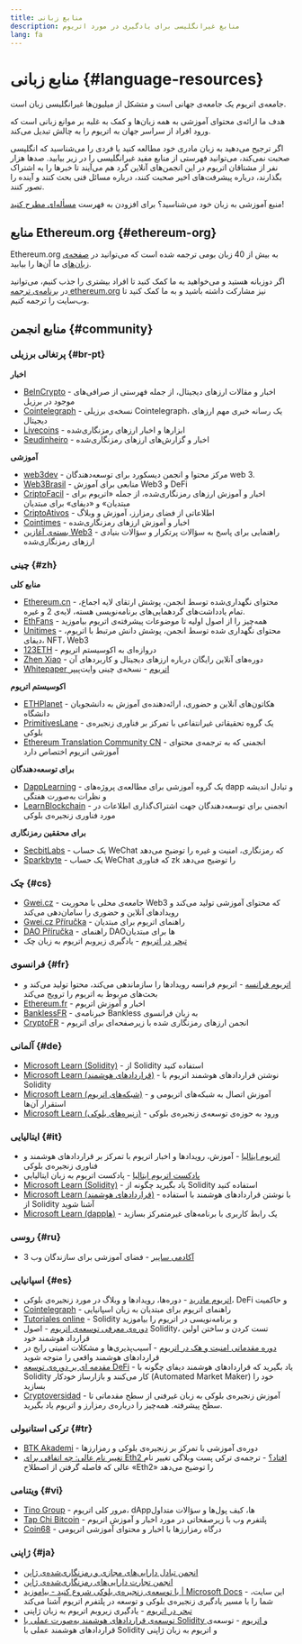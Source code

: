 ```yaml
---
title: منابع زبانی
description: منابع غیرانگلیسی برای یادگیری در مورد اتریوم
lang: fa
---
```


# منابع زبانی {#language-resources}

جامعه‌ی اتریوم یک جامعه‌ی جهانی است و متشکل از میلیون‌ها غیرانگلیسی زبان است.

هدف ما ارائه‌ی محتوای آموزشی به همه زبان‌ها و کمک به غلبه بر موانع زبانی است که ورود افراد از سراسر جهان به اتریوم را به چالش تبدیل می‌کند.‌

اگر ترجیح می‌‌دهید به زبان مادری خود مطالعه کنید یا فردی را می‌شناسید که انگلیسی صحبت نمی‌کند، می‌توانید فهرستی از منابع مفید غیرانگلیسی را در زیر بیابید. صدها هزار نفر از مشتاقان اتریوم در این انجمن‌های آنلاین گرد هم می‌آیند تا خبرها را به اشتراک بگذارند، درباره پیشرفت‌های اخیر صحبت کنند، درباره مسائل فنی بحث کنند و آینده را تصور کنند.

منبع آموزشی به زبان خود می‌شناسید؟ برای افزودن به فهرست [مسأله‌ای مطرح کنید](https://github.com/ethereum/ethereum-org-website/issues/new/choose)!

## منابع Ethereum.org {#ethereum-org}

Ethereum.org به بیش از 40 زبان بومی ترجمه شده است که می‌توانید در [صفحه‌ی زبان‌ها](/languages)ی ما آن‌ها را بیابید.

اگر دوزبانه هستید و می‌خواهید به ما کمک کنید تا افراد بیشتری را جذب کنیم، می‌توانید در [برنامه‌ی ترجمه ethereum.org](/contributing/translation-program/#translation-program) نیز مشارکت داشته باشید و به ما کمک کنید تا وب‌سایت را ترجمه کنیم.

## منابع انجمن {#community}

### پرتغالی برزیلی {#br-pt}

**اخبار**

- [BeInCrypto](http://www.beincrypto.com.br) - اخبار و مقالات ارزهای دیجیتال، از جمله فهرستی از صرافی‌های موجود در برزیل
- [Cointelegraph](http://cointelegraph.com.br/category/analysis) - نسخه‌ی برزیلی Cointelegraph، یک رسانه خبری مهم ارزهای دیجیتال
- [Livecoins](http://www.livecoins.com.br/ethereum) - ابزارها و اخبار ارزهای رمزنگاری‌شده
- [Seudinheiro](http://www.seudinheiro.com/criptomoedas/) - اخبار و گزارش‌های ارزهای رمزنگاری‌شده

**آموزشی**

- [web3dev](https://www.web3dev.com.br/) - مرکز محتوا و انجمن دیسکورد برای توسعه‌دهندگان web 3.
- [Web3Brasil](https://github.com/web3brasil/web3brasil) - منابعی برای آموزش Web3 و DeFi
- [CriptoFacil](http://www.criptofacil.com/ultimas-noticias/) - اخبار و آموزش ارزهای رمزنگاری‌شده، از جمله «اتریوم برای مبتدیان» و «دیفای» برای مبتدیان
- [CriptoAtivos](http://www.criptoativos.wiki.br/) - اطلاعاتی از فضای رمزارز، آموزش و وبلاگ
- [Cointimes](http://www.cointimes.com.br/) - اخبار و آموزش ارزهای رمزنگاری‌شده
- [بسته‌ی آغازین Web3](https://docs.google.com/document/d/1X8PSTFH7FTw9J-gbKWM6Y430SWCBT8d4t4pJgFQHJ8E/) - راهنمایی برای پاسخ به سؤالات پرتکرار و سؤالات بنیادی ارزهای رمزنگاری‌شده

### چینی {#zh}

**منابع کلی**

- [Ethereum.cn](https://www.ethereum.cn/) - محتوای نگهداری‌شده توسط انجمن، پوشش ارتقای لایه اجماع، تمام یادداشت‌های گردهمایی‌های برنامه‌نویسی هسته، لایه‌ی 2 و غیره.
- [EthFans](https://github.com/editor-Ajian/EthFans.org-annual-collected-works/) - همه‌چیز را از اصول اولیه تا موضوعات پیشرفته‌ی اتریوم بیاموزید
- [Unitimes](https://mp.weixin.qq.com/s/tvloZSDBSOQN9zDQj_91kA) - محتوای نگهداری شده توسط انجمن، پوشش دانش مرتبط با اتریوم، دیفای، NFT،‏ Web3
- [123ETH](https://123eth.org/) - دروازه‌ای به اکوسیستم اتریوم
- [Zhen Xiao](http://zhenxiao.com/blockchain/) - دوره‌های آنلاین رایگان درباره ارزهای دیجیتال و کاربردهای آن
- [Whitepaper اتریوم](https://github.com/ethereum/wiki/wiki/[%E4%B8%AD%E6%96%87]-%E4%BB%A5%E5%A4%AA%E5%9D%8A%E7%99%BD%E7%9A%AE%E4%B9%A6) - نسخه‌ی چینی وایت‌پیپر

**اکوسیستم اتریوم**

- [ETHPlanet](https://www.ethplanet.org/) - هکاتون‌های آنلاین و حضوری، ارائه‌دهنده‌ی آموزش به دانشجویان دانشگاه
- [PrimitivesLane](https://www.primitiveslane.org/) - یک گروه تحقیقاتی غیرانتفاعی با تمرکز بر فناوری زنجیره‌‌ی بلوکی
- [Ethereum Translation Community CN](https://www.notion.so/Ethereum-Translation-Community-CN-05375fe0a94c4214acaf90f42ba40171) - انجمنی که به ترجمه‌ی محتوای آموزشی اتریوم اختصاص دارد

**برای توسعه‌دهندگان**

- [DappLearning](https://github.com/Dapp-Learning-DAO/Dapp-Learning) - یک گروه آموزشی برای مطالعه‌ی پروژه‌های dapp و تبادل اندیشه و نظرات به‌صورت هفتگی
- [LearnBlockchain](https://learnblockchain.cn/) - انجمنی برای توسعه‌دهندگان جهت اشتراک‌گذاری اطلاعات در مورد فناوری زنجیره‌‌ی بلوکی

**برای محققین رمزنگاری**

- [SecbitLabs](https://mp.weixin.qq.com/s/69_tqBJpr_sbaKtR1sBRMw) - یک حساب WeChat که رمزنگاری، امنیت و غیره را توضیح می‌دهد
- [Sparkbyte](https://mp.weixin.qq.com/s/9KgKTc_jtJ7bWKdbNPoqvQ) - یک حساب WeChat که فناوری zk را توضیح می‌دهد

### چک {#cs}

- [Gwei.cz](https://gwei.cz) - جامعه‌ی محلی با محوریت Web3 که محتوای آموزشی تولید می‌کند و رویدادهای آنلاین و حضوری را سامان‌دهی می‌کند
- [Gwei.cz Příručka](https://prirucka.gwei.cz/) - راهنمای اتریوم برای مبتدیان
- [DAO Příručka](https://dao.gwei.cz/) - راهنمای DAOها برای مبتدیان
- [تبحر در اتریوم](https://ipfs.infura-ipfs.io/ipfs/bafybeidvuxhnsgfx3tncpfxheqglkjwmdxclknlgd7s7qggd2a6bzgb27m) - یادگیری زیروبم اتریوم به زبان چک

### فرانسوی {#fr}

- [اتریوم فرانسه](https://www.ethereum-france.com/) - اتریوم فرانسه رویدادها را سازماندهی می‌کند، محتوا تولید می‌کند و بحث‌های مربوط به اتریوم را ترویج می‌کند
- [Ethereum.fr](https://ethereum.fr/) - اخبار و آموزش اتریوم
- [BanklessFR](https://banklessfr.substack.com/) - خبرنامه‌ی Bankless به زبان فرانسوی
- [CryptoFR](https://cryptofr.com/category/44/ethereum-general) - انجمن ارزهای رمزنگاری شده با زیرصفحه‌ای برای اتریوم

### آلمانی {#de}

- [Microsoft Learn (Solidity)](https://docs.microsoft.com/de-de/learn/modules/blockchain-learning-solidity/) - از Solidity استفاده کنید
- [Microsoft Learn (قراردادهای هوشمند)](https://docs.microsoft.com/de-de/learn/modules/blockchain-solidity-ethereum-smart-contracts/) - نوشتن قراردادهای هوشمند اتریوم با Solidity
- [Microsoft Learn (شبکه‌های اتریوم)](https://docs.microsoft.com/de-de/learn/modules/blockchain-ethereum-networks/) - آموزش اتصال به شبکه‌های اتریومی و استقرار آن‌ها
- [Microsoft Learn (زنیره‌های بلوکی)](https://docs.microsoft.com/de-de/learn/paths/ethereum-blockchain-development/) - ورود به حوزه‌ی توسعه‌ی زنجیره‌‌ی بلوکی

### ایتالیایی {#it}

- [اتریوم ایتالیا](https://www.ethereum-italia.it/) - آموزش، رویدادها و اخبار اتریوم با تمرکز بر قراردادهای هوشمند و فناوری زنجیره‌‌ی بلوکی
- [پادکست اتریوم ایتالیا](https://www.ethereum-italia.it/podcast/) - پادکست اتریوم به زبان ایتالیایی
- [Microsoft Learn (Solidity)](https://docs.microsoft.com/it-it/learn/modules/blockchain-learning-solidity/) - یاد بگیرید چگونه از Solidity استفاده کنید
- [Microsoft Learn (قراردادهای هوشمند)](https://docs.microsoft.com/it-it/learn/modules/blockchain-solidity-ethereum-smart-contracts/) - با نوشتن قراردادهای هوشمند با استفاده از Solidity آشنا شوید
- [Microsoft Learn (dappها)](https://docs.microsoft.com/it-it/learn/modules/blockchain-create-ui-decentralized-apps/) - یک رابط کاربری با برنامه‌های غیرمتمرکز بسازید

### روسی {#ru}

- [آکادمی سایبر](https://cyberacademy.dev) - فضای آموزشی برای سازندگان وب 3

### اسپانیایی {#es}

- [اتریوم مادرید](https://ethereummadrid.com/) - دوره‌ها، رویدادها و وبلاگ در مورد زنجیره‌ی بلوکی، DeFi و حاکمیت
- [Cointelegraph](https://es.cointelegraph.com/ethereum-for-beginners) - راهنمای اتریوم برای مبتدیان به زبان اسپانیایی
- [Tutoriales online](https://tutoriales.online/curso/solidity) - Solidity و برنامه‌نویسی در اتریوم را بیاموزید
- [دوره‌ی معرفی توسعه‌ی اتریوم](https://youtube.com/playlist?list=PLTqiwJDd_R8y9pfUBjhkVa1IDMwyQz-fU) - اصول Solidity، تست کردن و ساختن اولین قرارداد هوشمند خود
- [دوره مقدماتی امنیت و هک در اتریوم](https://youtube.com/playlist?list=PLTqiwJDd_R8yHOvteko_DmUxUTMHnlfci) - آسیب‌پذیری‌ها و مشکلات امنیتی رایج در قراردادهای هوشمند واقعی را متوجه شوید
- [مقدمه ای بر دوره‌ی توسعه DeFi](https://youtube.com/playlist?list=PLTqiwJDd_R8zZiP9_jNdaPqA3HqoW2lrS) - یاد بگیرید که قراردادهای هوشمند دیفای چگونه با Solidity کار می‌کنند و بازارساز خودکار (Automated Market Maker) خود را بسازید
- [Cryptoversidad](https://www.youtube.com/c/Cryptoversidad) - آموزش زنجیره‌‌ی بلوکی به زبان غیرفنی از سطح مقدماتی تا سطح پیشرفته. همه‌چیز را درباره‌ی رمزارز و اتریوم یاد بگیرید.

### ترکی استانبولی {#tr}

- [BTK Akademi](https://www.btkakademi.gov.tr/portal/course/blokzincir-ve-kripto-paralar-10569#!/about) - دوره‌ی آموزشی با تمرکز بر زنجیره‌ی بلوکی و رمزارزها
- [تغییر نام عالی: چه اتفاقی برای Eth2 افتاد؟](https://miningturkiye.org/konu/ethereum-madenciligi-bitiyor-mu-onemli-gelisme.655/) - ترجمه‌ی ترکی پست وبلاگی تغییر نام عالی که فاصله گرفتن از اصطلاح «Eth2» را توضیح می‌دهد

### ویتنامی {#vi}

- [Tino Group](https://wiki.tino.org/ethereum-la-gi/) - مرور کلی اتریوم، dAppها، کیف پول‌ها و سؤالات متداول
- [Tap Chi Bitcoin](https://tapchibitcoin.io/tap-chi/tin-tuc-ethereum-eth) - پلتفرم وب با زیرصفحاتی در مورد اخبار و آموزش اتریوم
- [Coin68](https://coin68.com/ethereum-tieu-diem/) - درگاه رمزارزها با اخبار و محتوای آموزشی اتریومی

### ژاپنی {#ja}

- [انجمن تبادل دارایی‌های مجازی و رمزنگاری‌شده‌ی ژاپن](https://jvcea.or.jp/)
- [انجمن تجارت دارایی‌های رمزنگاری‌شده‌ی ژاپن](https://cryptocurrency-association.org/)
- [با توسعه‌ی زنجیره‌‌ی بلوکی شروع کنید - بیاموزید | Microsoft Docs](https://docs.microsoft.com/ja-jp/learn/paths/ethereum-blockchain-development/) - این سایت، شما را با مسیر یادگیری زنجیره‌‌ی بلوکی و توسعه در پلتفرم اتریوم آشنا می‌کند
- [تبحر در اتریوم](https://www.oreilly.co.jp/books/9784873118963/) - یادگیری زیروبم اتریوم به زبان ژاپنی
- [توسعه‌ی قراردادهای هوشمند به‌صورت عملی با Solidity و اتریوم](https://www.oreilly.co.jp/books/9784873119342/) - توسعه‌ی قراردادهای هوشمند عملی با Solidity و اتریوم به زبان ژاپنی
